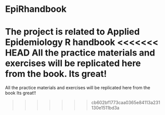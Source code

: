 # EpiRhandbook
The project is related to Applied Epidemiology R handbook
<<<<<<< HEAD
All the practice materials and exercises will be replicated here from the book.
Its great!
=======
All the practice materials and exercises will be replicated here from the book
Its great!!
>>>>>>> cb602bf1773caa0365e84113a231130e1511bd3a
